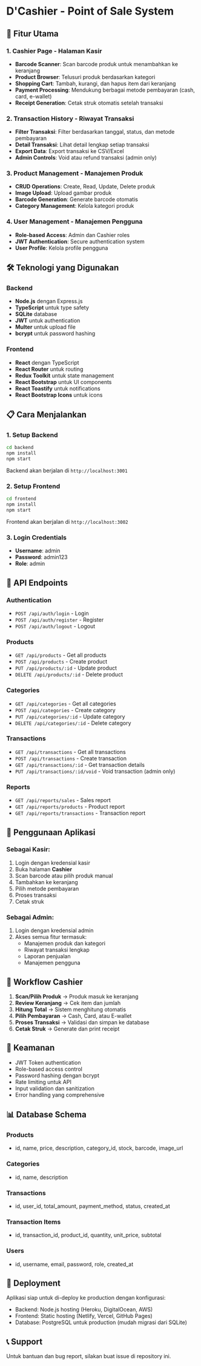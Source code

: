 # D'Cashier - Point of Sale System

## 🚀 Fitur Utama

### 1. **Cashier Page** - Halaman Kasir
- **Barcode Scanner**: Scan barcode produk untuk menambahkan ke keranjang
- **Product Browser**: Telusuri produk berdasarkan kategori
- **Shopping Cart**: Tambah, kurangi, dan hapus item dari keranjang
- **Payment Processing**: Mendukung berbagai metode pembayaran (cash, card, e-wallet)
- **Receipt Generation**: Cetak struk otomatis setelah transaksi

### 2. **Transaction History** - Riwayat Transaksi
- **Filter Transaksi**: Filter berdasarkan tanggal, status, dan metode pembayaran
- **Detail Transaksi**: Lihat detail lengkap setiap transaksi
- **Export Data**: Export transaksi ke CSV/Excel
- **Admin Controls**: Void atau refund transaksi (admin only)

### 3. **Product Management** - Manajemen Produk
- **CRUD Operations**: Create, Read, Update, Delete produk
- **Image Upload**: Upload gambar produk
- **Barcode Generation**: Generate barcode otomatis
- **Category Management**: Kelola kategori produk

### 4. **User Management** - Manajemen Pengguna
- **Role-based Access**: Admin dan Cashier roles
- **JWT Authentication**: Secure authentication system
- **User Profile**: Kelola profile pengguna

## 🛠️ Teknologi yang Digunakan

### Backend
- **Node.js** dengan Express.js
- **TypeScript** untuk type safety
- **SQLite** database
- **JWT** untuk authentication
- **Multer** untuk upload file
- **bcrypt** untuk password hashing

### Frontend
- **React** dengan TypeScript
- **React Router** untuk routing
- **Redux Toolkit** untuk state management
- **React Bootstrap** untuk UI components
- **React Toastify** untuk notifications
- **React Bootstrap Icons** untuk icons

## 📋 Cara Menjalankan

### 1. Setup Backend
```bash
cd backend
npm install
npm start
```
Backend akan berjalan di `http://localhost:3001`

### 2. Setup Frontend
```bash
cd frontend
npm install
npm start
```
Frontend akan berjalan di `http://localhost:3002`

### 3. Login Credentials
- **Username**: admin
- **Password**: admin123
- **Role**: admin

## 🔧 API Endpoints

### Authentication
- `POST /api/auth/login` - Login
- `POST /api/auth/register` - Register
- `POST /api/auth/logout` - Logout

### Products
- `GET /api/products` - Get all products
- `POST /api/products` - Create product
- `PUT /api/products/:id` - Update product
- `DELETE /api/products/:id` - Delete product

### Categories
- `GET /api/categories` - Get all categories
- `POST /api/categories` - Create category
- `PUT /api/categories/:id` - Update category
- `DELETE /api/categories/:id` - Delete category

### Transactions
- `GET /api/transactions` - Get all transactions
- `POST /api/transactions` - Create transaction
- `GET /api/transactions/:id` - Get transaction details
- `PUT /api/transactions/:id/void` - Void transaction (admin only)

### Reports
- `GET /api/reports/sales` - Sales report
- `GET /api/reports/products` - Product report
- `GET /api/reports/transactions` - Transaction report

## 📱 Penggunaan Aplikasi

### Sebagai Kasir:
1. Login dengan kredensial kasir
2. Buka halaman **Cashier**
3. Scan barcode atau pilih produk manual
4. Tambahkan ke keranjang
5. Pilih metode pembayaran
6. Proses transaksi
7. Cetak struk

### Sebagai Admin:
1. Login dengan kredensial admin
2. Akses semua fitur termasuk:
   - Manajemen produk dan kategori
   - Riwayat transaksi lengkap
   - Laporan penjualan
   - Manajemen pengguna

## 🎯 Workflow Cashier

1. **Scan/Pilih Produk** → Produk masuk ke keranjang
2. **Review Keranjang** → Cek item dan jumlah
3. **Hitung Total** → Sistem menghitung otomatis
4. **Pilih Pembayaran** → Cash, Card, atau E-wallet
5. **Proses Transaksi** → Validasi dan simpan ke database
6. **Cetak Struk** → Generate dan print receipt

## 🔐 Keamanan

- JWT Token authentication
- Role-based access control
- Password hashing dengan bcrypt
- Rate limiting untuk API
- Input validation dan sanitization
- Error handling yang comprehensive

## 📊 Database Schema

### Products
- id, name, price, description, category_id, stock, barcode, image_url

### Categories
- id, name, description

### Transactions
- id, user_id, total_amount, payment_method, status, created_at

### Transaction Items
- id, transaction_id, product_id, quantity, unit_price, subtotal

### Users
- id, username, email, password, role, created_at

## 🚀 Deployment

Aplikasi siap untuk di-deploy ke production dengan konfigurasi:
- Backend: Node.js hosting (Heroku, DigitalOcean, AWS)
- Frontend: Static hosting (Netlify, Vercel, GitHub Pages)
- Database: PostgreSQL untuk production (mudah migrasi dari SQLite)

## 📞 Support

Untuk bantuan dan bug report, silakan buat issue di repository ini.
